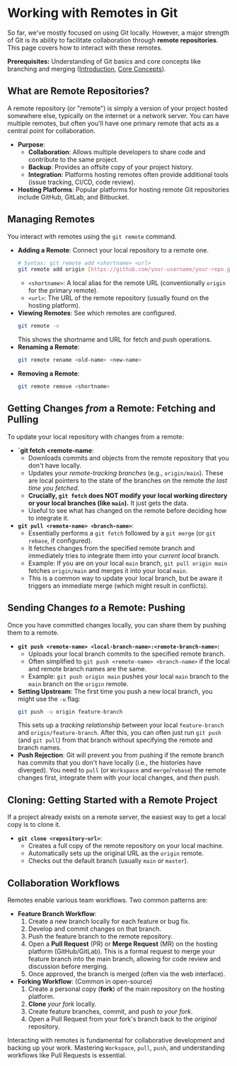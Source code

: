 # Working with Remotes in Git

So far, we've mostly focused on using Git locally. However, a major strength of Git is its ability to facilitate collaboration through **remote repositories**. This page covers how to interact with these remotes.

**Prerequisites:** Understanding of Git basics and core concepts like branching and merging ([Introduction](./git-introduction.md), [Core Concepts](./git-core-concepts.md)).

## What are Remote Repositories?

A remote repository (or "remote") is simply a version of your project hosted somewhere else, typically on the internet or a network server. You can have multiple remotes, but often you'll have one primary remote that acts as a central point for collaboration.

- **Purpose**:
    - **Collaboration**: Allows multiple developers to share code and contribute to the same project.
    - **Backup**: Provides an offsite copy of your project history.
    - **Integration**: Platforms hosting remotes often provide additional tools (issue tracking, CI/CD, code review).
- **Hosting Platforms**: Popular platforms for hosting remote Git repositories include GitHub, GitLab, and Bitbucket.

## Managing Remotes

You interact with remotes using the `git remote` command.

- **Adding a Remote**: Connect your local repository to a remote one.
    ```bash
    # Syntax: git remote add <shortname> <url>
    git remote add origin [https://github.com/your-username/your-repo.git](https://github.com/your-username/your-repo.git)
    ```
    * `<shortname>`: A local alias for the remote URL (conventionally `origin` for the primary remote).
    * `<url>`: The URL of the remote repository (usually found on the hosting platform).
- **Viewing Remotes**: See which remotes are configured.
    ```bash
    git remote -v
    ```
    This shows the shortname and URL for fetch and push operations.
- **Renaming a Remote**:
    ```bash
    git remote rename <old-name> <new-name>
    ```
- **Removing a Remote**:
    ```bash
    git remote remove <shortname>
    ```

## Getting Changes *from* a Remote: Fetching and Pulling

To update your local repository with changes from a remote:

- **`git fetch <remote-name**:
    - Downloads commits and objects from the remote repository that you don't have locally.
    - Updates your *remote-tracking branches* (e.g., `origin/main`). These are local pointers to the state of the branches on the remote *the last time you fetched*.
    - **Crucially, `git fetch` does NOT modify your local working directory or your local branches (like `main`).** It just gets the data.
    - Useful to see what has changed on the remote before deciding how to integrate it.
- **`git pull <remote-name> <branch-name>`**:
    - Essentially performs a `git fetch` followed by a `git merge` (or `git rebase`, if configured).
    - It fetches changes from the specified remote branch and immediately tries to integrate them into your *current local* branch.
    - Example: If you are on your local `main` branch, `git pull origin main` fetches `origin/main` and merges it into your local `main`.
    - This is a common way to update your local branch, but be aware it triggers an immediate merge (which might result in conflicts).

## Sending Changes *to* a Remote: Pushing

Once you have committed changes locally, you can share them by pushing them to a remote.

- **`git push <remote-name> <local-branch-name>:<remote-branch-name>`:**
    - Uploads your local branch commits to the specified remote branch.
    - Often simplified to `git push <remote-name> <branch-name>` if the local and remote branch names are the same.
    - Example: `git push origin main` pushes your local `main` branch to the `main` branch on the `origin` remote.
- **Setting Upstream**: The first time you push a new local branch, you might use the `-u` flag:
    ```bash
    git push -u origin feature-branch
    ```
    This sets up a *tracking relationship* between your local `feature-branch` and `origin/feature-branch`. After this, you can often just run `git push` (and `git pull`) from that branch without specifying the remote and branch names.
- **Push Rejection**: Git will prevent you from pushing if the remote branch has commits that you don't have locally (i.e., the histories have diverged). You need to `pull` (or `Workspace` and `merge`/`rebase`) the remote changes first, integrate them with your local changes, and *then* push.

## Cloning: Getting Started with a Remote Project

If a project already exists on a remote server, the easiest way to get a local copy is to clone it.

- **`git clone <repository-url>`**:
    - Creates a full copy of the remote repository on your local machine.
    - Automatically sets up the original URL as the `origin` remote.
    - Checks out the default branch (usually `main` or `master`).

## Collaboration Workflows

Remotes enable various team workflows. Two common patterns are:

- **Feature Branch Workflow**:
    1.  Create a new branch locally for each feature or bug fix.
    2.  Develop and commit changes on that branch.
    3.  Push the feature branch to the remote repository.
    4.  Open a **Pull Request** (PR) or **Merge Request** (MR) on the hosting platform (GitHub/GitLab). This is a formal request to merge your feature branch into the main branch, allowing for code review and discussion before merging.
    5.  Once approved, the branch is merged (often via the web interface).
- **Forking Workflow**: (Common in open-source)
    1.  Create a personal copy (**fork**) of the main repository on the hosting platform.
    2.  **Clone** *your fork* locally.
    3.  Create feature branches, commit, and push *to your fork*.
    4.  Open a Pull Request from your fork's branch back to the *original* repository.


Interacting with remotes is fundamental for collaborative development and backing up your work. Mastering `Workspace`, `pull`, `push`, and understanding workflows like Pull Requests is essential.
